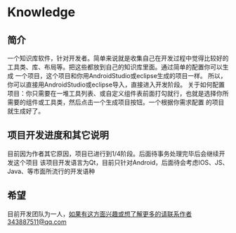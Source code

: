 # Knowledge
## 简介
一个知识库软件，针对开发者。简单来说就是收集自己在开发过程中觉得比较好的工具类、库、布局等。把这些都放到自己的知识库里面。通过简单的配置你可以生成
一个项目，这个项目和你用AndroidStudio或eclipse生成的项目一样。 所以， 你可以直接用AndroidStudio或eclipse导入，直接进入开发阶段。
关于如何配置项目：你只需要在一堆工具列表、或自定义组件表前面打勾就行，也就是选择你所需要的组件或工具类，然后点击一个生成项目按钮。一个根据你需求配置
的项目就生成好了。

## 项目开发进度和其它说明
目前因为作者其它原因，项目已进行到1/4阶段。后面待事务处理完毕后会继续开发这个项目
该项目开发语言为Qt，目前只针对Android，后面待会考虑IOS、JS、Java、等市面所流行的开发语种

## 希望
目前开发团队为一人，如果有这方面兴趣或想了解更多的请联系作者343887511@qq.com
